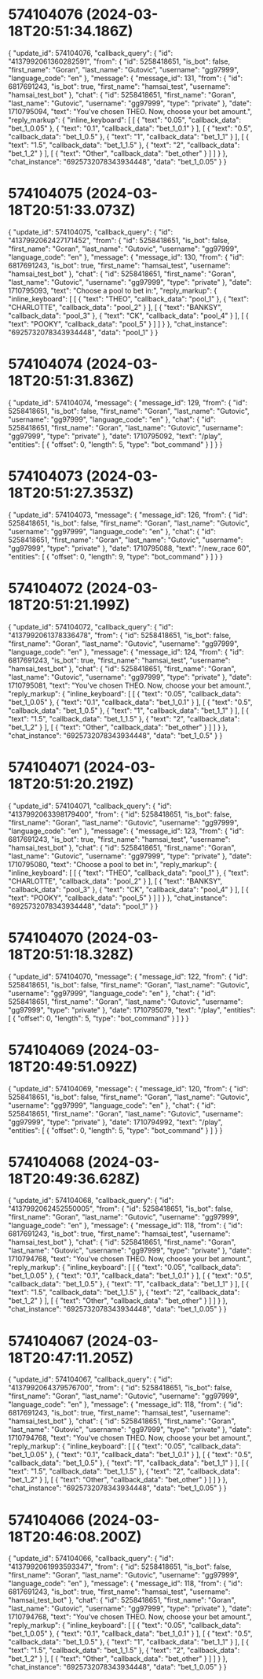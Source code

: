 # 574104076 (2024-03-18T20:51:34.186Z)

{
  "update_id": 574104076,
  "callback_query": {
    "id": "4137992061360282591",
    "from": {
      "id": 5258418651,
      "is_bot": false,
      "first_name": "Goran",
      "last_name": "Gutovic",
      "username": "gg97999",
      "language_code": "en"
    },
    "message": {
      "message_id": 131,
      "from": {
        "id": 6817691243,
        "is_bot": true,
        "first_name": "hamsai_test",
        "username": "hamsai_test_bot"
      },
      "chat": {
        "id": 5258418651,
        "first_name": "Goran",
        "last_name": "Gutovic",
        "username": "gg97999",
        "type": "private"
      },
      "date": 1710795094,
      "text": "You've chosen THEO. Now, choose your bet amount.",
      "reply_markup": {
        "inline_keyboard": [
          [
            {
              "text": "0.05",
              "callback_data": "bet_1_0.05"
            },
            {
              "text": "0.1",
              "callback_data": "bet_1_0.1"
            }
          ],
          [
            {
              "text": "0.5",
              "callback_data": "bet_1_0.5"
            },
            {
              "text": "1",
              "callback_data": "bet_1_1"
            }
          ],
          [
            {
              "text": "1.5",
              "callback_data": "bet_1_1.5"
            },
            {
              "text": "2",
              "callback_data": "bet_1_2"
            }
          ],
          [
            {
              "text": "Other",
              "callback_data": "bet_other"
            }
          ]
        ]
      }
    },
    "chat_instance": "6925732078343934448",
    "data": "bet_1_0.05"
  }
}

# 574104075 (2024-03-18T20:51:33.073Z)

{
  "update_id": 574104075,
  "callback_query": {
    "id": "4137992062427171452",
    "from": {
      "id": 5258418651,
      "is_bot": false,
      "first_name": "Goran",
      "last_name": "Gutovic",
      "username": "gg97999",
      "language_code": "en"
    },
    "message": {
      "message_id": 130,
      "from": {
        "id": 6817691243,
        "is_bot": true,
        "first_name": "hamsai_test",
        "username": "hamsai_test_bot"
      },
      "chat": {
        "id": 5258418651,
        "first_name": "Goran",
        "last_name": "Gutovic",
        "username": "gg97999",
        "type": "private"
      },
      "date": 1710795093,
      "text": "Choose a pool to bet in:",
      "reply_markup": {
        "inline_keyboard": [
          [
            {
              "text": "THEO",
              "callback_data": "pool_1"
            },
            {
              "text": "CHARLOTTE",
              "callback_data": "pool_2"
            }
          ],
          [
            {
              "text": "BANKSY",
              "callback_data": "pool_3"
            },
            {
              "text": "CK",
              "callback_data": "pool_4"
            }
          ],
          [
            {
              "text": "POOKY",
              "callback_data": "pool_5"
            }
          ]
        ]
      }
    },
    "chat_instance": "6925732078343934448",
    "data": "pool_1"
  }
}

# 574104074 (2024-03-18T20:51:31.836Z)

{
  "update_id": 574104074,
  "message": {
    "message_id": 129,
    "from": {
      "id": 5258418651,
      "is_bot": false,
      "first_name": "Goran",
      "last_name": "Gutovic",
      "username": "gg97999",
      "language_code": "en"
    },
    "chat": {
      "id": 5258418651,
      "first_name": "Goran",
      "last_name": "Gutovic",
      "username": "gg97999",
      "type": "private"
    },
    "date": 1710795092,
    "text": "/play",
    "entities": [
      {
        "offset": 0,
        "length": 5,
        "type": "bot_command"
      }
    ]
  }
}

# 574104073 (2024-03-18T20:51:27.353Z)

{
  "update_id": 574104073,
  "message": {
    "message_id": 126,
    "from": {
      "id": 5258418651,
      "is_bot": false,
      "first_name": "Goran",
      "last_name": "Gutovic",
      "username": "gg97999",
      "language_code": "en"
    },
    "chat": {
      "id": 5258418651,
      "first_name": "Goran",
      "last_name": "Gutovic",
      "username": "gg97999",
      "type": "private"
    },
    "date": 1710795088,
    "text": "/new_race 60",
    "entities": [
      {
        "offset": 0,
        "length": 9,
        "type": "bot_command"
      }
    ]
  }
}

# 574104072 (2024-03-18T20:51:21.199Z)

{
  "update_id": 574104072,
  "callback_query": {
    "id": "4137992061378336478",
    "from": {
      "id": 5258418651,
      "is_bot": false,
      "first_name": "Goran",
      "last_name": "Gutovic",
      "username": "gg97999",
      "language_code": "en"
    },
    "message": {
      "message_id": 124,
      "from": {
        "id": 6817691243,
        "is_bot": true,
        "first_name": "hamsai_test",
        "username": "hamsai_test_bot"
      },
      "chat": {
        "id": 5258418651,
        "first_name": "Goran",
        "last_name": "Gutovic",
        "username": "gg97999",
        "type": "private"
      },
      "date": 1710795081,
      "text": "You've chosen THEO. Now, choose your bet amount.",
      "reply_markup": {
        "inline_keyboard": [
          [
            {
              "text": "0.05",
              "callback_data": "bet_1_0.05"
            },
            {
              "text": "0.1",
              "callback_data": "bet_1_0.1"
            }
          ],
          [
            {
              "text": "0.5",
              "callback_data": "bet_1_0.5"
            },
            {
              "text": "1",
              "callback_data": "bet_1_1"
            }
          ],
          [
            {
              "text": "1.5",
              "callback_data": "bet_1_1.5"
            },
            {
              "text": "2",
              "callback_data": "bet_1_2"
            }
          ],
          [
            {
              "text": "Other",
              "callback_data": "bet_other"
            }
          ]
        ]
      }
    },
    "chat_instance": "6925732078343934448",
    "data": "bet_1_0.5"
  }
}

# 574104071 (2024-03-18T20:51:20.219Z)

{
  "update_id": 574104071,
  "callback_query": {
    "id": "4137992063398179400",
    "from": {
      "id": 5258418651,
      "is_bot": false,
      "first_name": "Goran",
      "last_name": "Gutovic",
      "username": "gg97999",
      "language_code": "en"
    },
    "message": {
      "message_id": 123,
      "from": {
        "id": 6817691243,
        "is_bot": true,
        "first_name": "hamsai_test",
        "username": "hamsai_test_bot"
      },
      "chat": {
        "id": 5258418651,
        "first_name": "Goran",
        "last_name": "Gutovic",
        "username": "gg97999",
        "type": "private"
      },
      "date": 1710795080,
      "text": "Choose a pool to bet in:",
      "reply_markup": {
        "inline_keyboard": [
          [
            {
              "text": "THEO",
              "callback_data": "pool_1"
            },
            {
              "text": "CHARLOTTE",
              "callback_data": "pool_2"
            }
          ],
          [
            {
              "text": "BANKSY",
              "callback_data": "pool_3"
            },
            {
              "text": "CK",
              "callback_data": "pool_4"
            }
          ],
          [
            {
              "text": "POOKY",
              "callback_data": "pool_5"
            }
          ]
        ]
      }
    },
    "chat_instance": "6925732078343934448",
    "data": "pool_1"
  }
}

# 574104070 (2024-03-18T20:51:18.328Z)

{
  "update_id": 574104070,
  "message": {
    "message_id": 122,
    "from": {
      "id": 5258418651,
      "is_bot": false,
      "first_name": "Goran",
      "last_name": "Gutovic",
      "username": "gg97999",
      "language_code": "en"
    },
    "chat": {
      "id": 5258418651,
      "first_name": "Goran",
      "last_name": "Gutovic",
      "username": "gg97999",
      "type": "private"
    },
    "date": 1710795079,
    "text": "/play",
    "entities": [
      {
        "offset": 0,
        "length": 5,
        "type": "bot_command"
      }
    ]
  }
}

# 574104069 (2024-03-18T20:49:51.092Z)

{
  "update_id": 574104069,
  "message": {
    "message_id": 120,
    "from": {
      "id": 5258418651,
      "is_bot": false,
      "first_name": "Goran",
      "last_name": "Gutovic",
      "username": "gg97999",
      "language_code": "en"
    },
    "chat": {
      "id": 5258418651,
      "first_name": "Goran",
      "last_name": "Gutovic",
      "username": "gg97999",
      "type": "private"
    },
    "date": 1710794992,
    "text": "/play",
    "entities": [
      {
        "offset": 0,
        "length": 5,
        "type": "bot_command"
      }
    ]
  }
}

# 574104068 (2024-03-18T20:49:36.628Z)

{
  "update_id": 574104068,
  "callback_query": {
    "id": "4137992062452550005",
    "from": {
      "id": 5258418651,
      "is_bot": false,
      "first_name": "Goran",
      "last_name": "Gutovic",
      "username": "gg97999",
      "language_code": "en"
    },
    "message": {
      "message_id": 118,
      "from": {
        "id": 6817691243,
        "is_bot": true,
        "first_name": "hamsai_test",
        "username": "hamsai_test_bot"
      },
      "chat": {
        "id": 5258418651,
        "first_name": "Goran",
        "last_name": "Gutovic",
        "username": "gg97999",
        "type": "private"
      },
      "date": 1710794768,
      "text": "You've chosen THEO. Now, choose your bet amount.",
      "reply_markup": {
        "inline_keyboard": [
          [
            {
              "text": "0.05",
              "callback_data": "bet_1_0.05"
            },
            {
              "text": "0.1",
              "callback_data": "bet_1_0.1"
            }
          ],
          [
            {
              "text": "0.5",
              "callback_data": "bet_1_0.5"
            },
            {
              "text": "1",
              "callback_data": "bet_1_1"
            }
          ],
          [
            {
              "text": "1.5",
              "callback_data": "bet_1_1.5"
            },
            {
              "text": "2",
              "callback_data": "bet_1_2"
            }
          ],
          [
            {
              "text": "Other",
              "callback_data": "bet_other"
            }
          ]
        ]
      }
    },
    "chat_instance": "6925732078343934448",
    "data": "bet_1_0.05"
  }
}

# 574104067 (2024-03-18T20:47:11.205Z)

{
  "update_id": 574104067,
  "callback_query": {
    "id": "4137992064379576700",
    "from": {
      "id": 5258418651,
      "is_bot": false,
      "first_name": "Goran",
      "last_name": "Gutovic",
      "username": "gg97999",
      "language_code": "en"
    },
    "message": {
      "message_id": 118,
      "from": {
        "id": 6817691243,
        "is_bot": true,
        "first_name": "hamsai_test",
        "username": "hamsai_test_bot"
      },
      "chat": {
        "id": 5258418651,
        "first_name": "Goran",
        "last_name": "Gutovic",
        "username": "gg97999",
        "type": "private"
      },
      "date": 1710794768,
      "text": "You've chosen THEO. Now, choose your bet amount.",
      "reply_markup": {
        "inline_keyboard": [
          [
            {
              "text": "0.05",
              "callback_data": "bet_1_0.05"
            },
            {
              "text": "0.1",
              "callback_data": "bet_1_0.1"
            }
          ],
          [
            {
              "text": "0.5",
              "callback_data": "bet_1_0.5"
            },
            {
              "text": "1",
              "callback_data": "bet_1_1"
            }
          ],
          [
            {
              "text": "1.5",
              "callback_data": "bet_1_1.5"
            },
            {
              "text": "2",
              "callback_data": "bet_1_2"
            }
          ],
          [
            {
              "text": "Other",
              "callback_data": "bet_other"
            }
          ]
        ]
      }
    },
    "chat_instance": "6925732078343934448",
    "data": "bet_1_0.05"
  }
}

# 574104066 (2024-03-18T20:46:08.200Z)

{
  "update_id": 574104066,
  "callback_query": {
    "id": "4137992061993593347",
    "from": {
      "id": 5258418651,
      "is_bot": false,
      "first_name": "Goran",
      "last_name": "Gutovic",
      "username": "gg97999",
      "language_code": "en"
    },
    "message": {
      "message_id": 118,
      "from": {
        "id": 6817691243,
        "is_bot": true,
        "first_name": "hamsai_test",
        "username": "hamsai_test_bot"
      },
      "chat": {
        "id": 5258418651,
        "first_name": "Goran",
        "last_name": "Gutovic",
        "username": "gg97999",
        "type": "private"
      },
      "date": 1710794768,
      "text": "You've chosen THEO. Now, choose your bet amount.",
      "reply_markup": {
        "inline_keyboard": [
          [
            {
              "text": "0.05",
              "callback_data": "bet_1_0.05"
            },
            {
              "text": "0.1",
              "callback_data": "bet_1_0.1"
            }
          ],
          [
            {
              "text": "0.5",
              "callback_data": "bet_1_0.5"
            },
            {
              "text": "1",
              "callback_data": "bet_1_1"
            }
          ],
          [
            {
              "text": "1.5",
              "callback_data": "bet_1_1.5"
            },
            {
              "text": "2",
              "callback_data": "bet_1_2"
            }
          ],
          [
            {
              "text": "Other",
              "callback_data": "bet_other"
            }
          ]
        ]
      }
    },
    "chat_instance": "6925732078343934448",
    "data": "bet_1_0.05"
  }
}